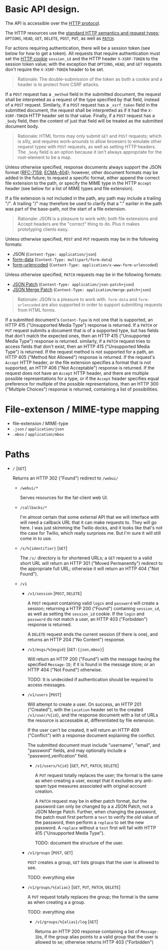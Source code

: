 # Basic API design.

The API is accessible over the [HTTP protocol][RFC-7230].

The HTTP resources use the
[standard HTTP semantics and request types][RFC-7231]; `OPTIONS`,
`HEAD`, `GET`, `DELETE`, `POST`, `PUT`, as well as
[`PATCH`][RFC-5789].

For actions requiring authentication, there will be a session token
(see below for how to get a token).  All requests that require
authentication must set the [HTTP cookie][RFC-6265] `session_id` and
the HTTP header `X-XSRF-TOKEN` to the session token value; with the
exception that `OPTIONS`, `HEAD`, and `GET` requests don't require the
`X-XSRF-TOKEN` header to be set.

> Rationale: The double-submission of the token as both a cookie and a
> header is to protect from CSRF attacks.

If a `POST` request has a `_method` field in the submitted document,
the request shall be interpreted as a request of the type specified by
that field, instead of a `POST` request.  Similarly, if a `POST`
request has a `_xsrf_token` field in the submitted document, the
request shall be interpretted as if it had the `X-XSRF-TOKEN` HTTP
header set to that value.  Finally, if a `POST` request has a `_body`
field, then the content of just that field will be treated as the
submitted document body.

> Rationale: HTML forms may only submit `GET` and `POST` requests;
> which is silly, and requires work-arounds to allow browsers to
> emulate other request types with `POST` requests, as well as setting
> HTTP headers.  The `_body` field is an option because it isn't
> always appropriate for the root-element to be a map.

Unless otherwise specified, response documents always support the JSON
format ([RFC-7159][], [ECMA-404][]); however, other document formats
may be added in the future; to request a specific format, either
append the correct file extension to the path, or specify the MIME
type in the HTTP `Accept` header (see below for a list of MIME types
and file extension).

If a file extension is not included in the path, any path may include
a trailing "/".  A trailing "/" may therefore be used to clarify that
a "." earlier in the path was part of the base-path, not the start of
a file extension.

> Rationale: JSON is a pleasure to work with; both file extensions and
> Accept headers are the "correct" thing to do.  Plus it makes
> prototyping clients easy.

Unless otherwise specified, `POST` and `PUT` requests may be in the
following formats:
 - JSON (`Content-Type: application/json`)
 - [form-data][RFC-2388] (`Content-Type: multipart/form-data`)
 - [form-urlencoded][form-urlencoded] (`Content-Type: application/x-www-form-urlencoded`)

Unless otherwise specified, `PATCH` requests may be in the following
formats:
 - [JSON Patch][RFC-6902] (`Content-Type: application/json-patch+json`)
 - [JSON Merge Patch][RFC-7368] (`Content-Type: application/merge-patch+json`)

> Rationale: JSON is a pleasure to work with. `form-data` and
> `form-urlencoded` are also supported in order to support submitting
> requests from HTML forms.

If a submitted document's `Content-Type` is not one that is supported,
an HTTP 415 ("Unsupported Media Type") response is returned.  If a
`PATCH` or `PUT` request submits a document that is of a supported
type, but has fields that don't match the expected ones, then an HTTP
415 ("Unsupported Media Type") response is returned.  similarly, if a
`PATCH` request tries to access fields that don't exist, then an HTTP
415 ("Unsupported Media Type") is returned.  If the request method is
not supported for a path, an HTTP 405 ("Method Not Allowed") response
is returned.  If the request's `Accept` HTTP header, or the file
extension specifies a format that is not supported, an HTTP 406 ("Not
Acceptable") response is returned.  If the request does not have an
`Accept` HTTP header, and there are multiple possible representations
for a type, or if the `Accept` header specifies equal preference for
multiple of the possible representations, then an HTTP 300 ("Multiple
Choices") response is returned, containing a list of possibilities.

[RFC-2388]: https://tools.ietf.org/html/rfc2388
	"Returning Values from Forms: multipart/form-data"
[RFC-2616]: https://tools.ietf.org/html/rfc2616
	"RFC 2616: Hypertext Transfer Protocol -- HTTP/1.1"
[RFC-5789]: https://tools.ietf.org/html/rfc5789
	"RFC 5789: PATCH Method for HTTP"
[RFC-6265]: https://tools.ietf.org/html/rfc6265
	"RFC 6265: HTTP State Management Mechanism"
[RFC-6902]: https://tools.ietf.org/html/rfc6902
	"RFC 6902: JavaScript Object Notation (JSON) Patch"
[RFC-7159]: https://tools.ietf.org/html/rfc7159
	"RFC 7159: The JavaScript Object Notation (JSON) Data Interchange Format"
[RFC-7230]: https://tools.ietf.org/html/rfc7231
	"Hypertext Transfer Protocol (HTTP/1.1): Message Syntax and Routing"
[RFC-7231]: https://tools.ietf.org/html/rfc7231
	"Hypertext Transfer Protocol (HTTP/1.1): Semantics and Content"
[RFC-7368]: https://tools.ietf.org/html/rfc7368
	"RFC 7368: JSON Merge Patch"
[ECMA-404]: http://www.ecma-international.org/publications/files/ECMA-ST/ECMA-404.pdf
	"ECMA-404: The JSON Data Interchange Format"
[form-urlencoded]: http://www.w3.org/html/wg/drafts/html/master/semantics.html#application/x-www-form-urlencoded-encoding-algorithm
	"HTML5.1: x-www-form-urlencoded encoding Algorithm"

# File-extenson / MIME-type mapping

 * file-extension / MIME-type
 * `.json` / `application/json`
 * `.mbox` / `application/mbox`

# Paths

* `/` [`GET`]

	Returns an HTTP 302 ("Found") redirect to `/webui/`

	* `/webui/*`

		Serves resources for the fat-client web UI.

	* `/callbacks/*`

		I'm almost certain that some external API that we will
		interface with will need a callback URL that it can make
		requests to.  They will go here.  I was just skimming the
		Twilio docks, and it looks like that's not the case for
		Twilio, which really surprises me.  But I'm sure it will still
		come in to use.

	* `/s/%{identifier}` [`GET`]

		The `/s/` directory is for shortened URLs; a `GET` request to
		a valid short URL will return an HTTP 301 ("Moved
		Permanently") redirect to the appropriate full URL; otherwise
		it will return an HTTP 404 ("Not Found").

	* `/v1`

		* `/v1/session` [`POST`, `DELETE`]

			A `POST` request containing valid `login` and `password` will
			create a session; returning a HTTP 200 ("Found") containing
			`session_id`, as well as setting the `session_id` cookie.  If
			the `login` and `password` do not match a user, an HTTP 403
			("Forbidden") response is returned.

			A `DELETE` request ends the current session (if there is one),
			and returns an HTTP 204 ("No Content") response.

		* `/v1/msgs/%{msgid}` [`GET:{json,mbox}`]

			Will return an HTTP 200 ("Found") with the message having the
			specified `Message-ID`; if it is found in the message store;
			or an HTTP 404 ("Not Found") otherwise.

			TODO: It is undecided if authentication should be required to
			access messages.

		* `/v1/users` [`POST`]

			Will attempt to create a user. On success, an HTTP 201
			("Created"), with the `Location` header set to the created
			`/v1/user/%{id}`, and the response document with a list of
			URLs the resource is accessable at, differentiated by file
			extension.

			If the user can't be created, it will return an HTTP 409
			("Conflict") with a response document explaining the conflict.

			The submitted document must include "username", "email", and
			"password" fields, and may optionally include a
			"password_verification" field.

			* `/v1/users/%{id}` [`GET`, `PUT`, `PATCH`, `DELETE`]

				A `PUT` request totally replaces the user; the format is
				the same as when creating a user, except that it excludes
				any anti-spam type measures associated with original
				account creation.

				A `PATCH` request may be in either patch format, *but*
				the password can only be changed by a a JSON Patch,
				not a JSON Merge Patch.  Further, when changing the
				password, the patch must first perform a `test` to
				verify the old value of the password, then perform a
				`replace` to set the new password.  A `replace`
				without a `test` first will fail with HTTP 415
				("Unsupported Media Type").

				TODO: document the structure of the user.

		* `/v1/groups` [`POST`, `GET`]

			`POST` creates a group, `GET` lists groups that the user is
			allowed to see.

			TODO: everything else

		* `/v1/groups/%{alias}` [`GET`, `PUT`, `PATCH`, `DELETE`]

			A `PUT` request totally replaces the group; the format is the
			same as when creating a a group.

			TODO: everything else

			* `/v1/groups/%{alias}/log` [`GET`]

				Returns an HTTP 200 response containing a list of
				`Message-ID`s, if the group alias points to a valid group
				that the user is allowed to se; otherwise returns HTTP 403
				("Forbidden")
